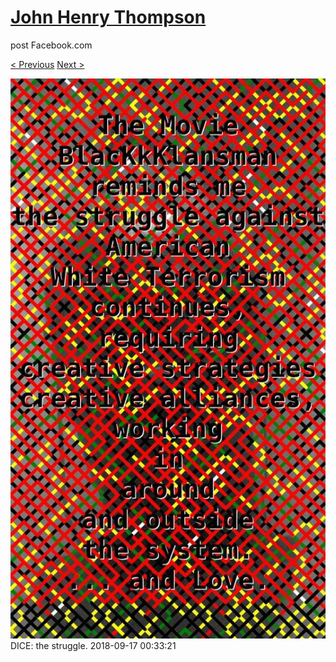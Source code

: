 # [John Henry Thompson](../README.md)
post Facebook.com

[< Previous](2018-09-17-1.md) [Next >](2018-09-17-3.md)

[![](../media/2018-09-17/Timeline-Photos-DICE-the-struggle.jpg)](../README.md)
DICE: the struggle.
2018-09-17 00:33:21